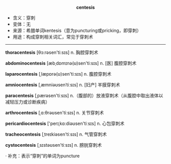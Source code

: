 
**<center>centesis</center>**

- <span class="definition">含义：穿刺</span>
- <span class="definition">变体：无</span>
- <span class="definition">来源：希腊单词kentesis（意为puncturing或pricking，即穿刺）</span>
- <span class="definition">用途：构成穿刺相关词汇，常见于穿刺术</span>

---

<span class="vocabulary">**thoracentesis**</span> [θɔ:rəsen'ti:sɪs] n. 胸腔穿刺术

<span class="vocabulary">**abdominocentesis**</span> [æbˌdɒmɪnə(ʊ)sen'ti:sɪs] n. [医] 腹腔穿刺术

<span class="vocabulary">**laparocentesis**</span> [ˌlæpɒrә(ʊ)sen'ti:sɪs] n. 腹腔穿刺术

<span class="vocabulary">**amniocentesis**</span> [ˌæmniəʊsenˈtiːsɪs] n. [妇产] 羊膜穿刺术

<span class="vocabulary">**paracentesis**</span> [ˌpærəsen'tiːsɪs] n.（腹部的）放液穿刺术（从腹腔中取出液体以减轻压力或诊断疾病） 

<span class="vocabulary">**arthrocentesis**</span> [ˌɑ:θrəʊsen'tiːsɪs] n. 关节穿刺术

<span class="vocabulary">**pericardiocentesis**</span> ['perɪˌkɑ:diəʊsen'tiːsɪs] n. 心包穿刺术

<span class="vocabulary">**tracheocentesis**</span> [ˌtreɪkiəsen'tiːsɪs] n. 气管穿刺术

<span class="vocabulary">**cystocentesis**</span> [ˌsɪstəʊsen'tiːsɪs] n. 膀胱穿刺术

· 补充：表示“穿刺”的单词为puncture
